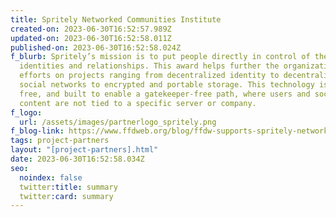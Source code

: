 ```yaml
---
title: Spritely Networked Communities Institute
created-on: 2023-06-30T16:52:57.989Z
updated-on: 2023-06-30T16:52:58.011Z
published-on: 2023-06-30T16:52:58.024Z
f_blurb: Spritely’s mission is to put people directly in control of their online
  identities and relationships. This award helps further the organization’s
  efforts on projects ranging from decentralized identity to decentralized
  social networks to encrypted and portable storage. This technology is open,
  free, and built to enable a gatekeeper-free path, where users and social
  content are not tied to a specific server or company.
f_logo:
  url: /assets/images/partnerlogo_spritely.png
f_blog-link: https://www.ffdweb.org/blog/ffdw-supports-spritely-networked-communities-institute-to-develop-decentralized-social-media/
tags: project-partners
layout: "[project-partners].html"
date: 2023-06-30T16:52:58.034Z
seo:
  noindex: false
  twitter:title: summary
  twitter:card: summary
---
```


